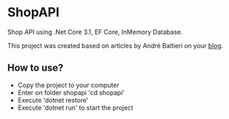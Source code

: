 # ShopAPI

Shop API using .Net Core 3.1, EF Core, InMemory Database.

This project was created based on articles by André Baltieri on your <a href="https://balta.io/blog">blog</a>.

<h2>How to use?</h2>

* Copy the project to your computer
* Enter on folder shopapi 'cd shopapi'
* Execute 'dotnet restore'
* Execute 'dotnet run' to start the project